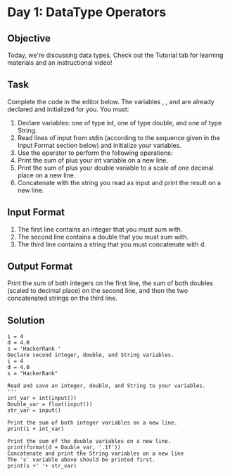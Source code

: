 # Day 1: DataType Operators

## Objective
Today, we're discussing data types. Check out the Tutorial tab for learning materials and an instructional video!

## Task
Complete the code in the editor below. The variables , , and  are already declared and initialized for you. You must:

1. Declare  variables: one of type int, one of type double, and one of type String.
2. Read  lines of input from stdin (according to the sequence given in the Input Format section below) and initialize your  variables.
3. Use the  operator to perform the following operations:
  1. Print the sum of  plus your int variable on a new line.
  2. Print the sum of  plus your double variable to a scale of one decimal place on a new line.
  3. Concatenate  with the string you read as input and print the result on a new line.

## Input Format

1. The first line contains an integer that you must sum with.
2. The second line contains a double that you must sum with.
3. The third line contains a string that you must concatenate with d.

## Output Format

Print the sum of both integers on the first line, the sum of both doubles (scaled to  decimal place) on the second line, and then the two concatenated strings on the third line.

## Solution
```
i = 4
d = 4.0
s = 'HackerRank '
Declare second integer, double, and String variables.
i = 4
d = 4.0
s = "HackerRank"

Read and save an integer, double, and String to your variables.
'''
int_var = int(input())
Double_var = float(input())
str_var = input()

Print the sum of both integer variables on a new line.
print(i + int_var)

Print the sum of the double variables on a new line.
print(format(d + Double_var, '.1f'))
Concatenate and print the String variables on a new line
The 's' variable above should be printed first.
print(s +' '+ str_var)
```
